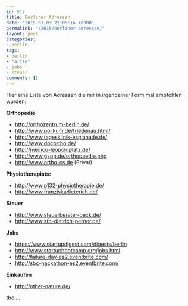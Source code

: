 ```yaml
---
id: 517
title: Berliner Adressen
date: '2015-01-03 22:05:16 +0000'
permalink: "/2015/berliner-adressen/"
layout: post
categories:
- Berlin
tags:
- berlin
- "ärzte"
- jobs
- steuer
comments: []
---
```

Hier eine Liste von Adressen die mir in irgendeiner Form mal empfohlen wurden:

**Orthopedie**

- <http://orthozentrum-berlin.de/>
- <http://www.polikum.de/friedenau.html/>
- <http://www.tagesklinik-esplanade.de/>
- <http://www.docortho.de/>
- <http://medico-leopoldplatz.de/>
- <http://www.gzpp.de/orthopaedie.php>
- <http://www.ortho-cs.de> (Privat)

**Physiotherapists:**

- <http://www.p132-physiotherapie.de/>
- <http://www.franziskadieterich.de/>

**Steuer**

- <http://www.steuerberater-beck.de/>
- <http://www.stb-dietrich-perner.de/>

**Jobs**

- <https://www.startupdigest.com/digests/berlin>
- <http://www.startupbootcamp.org/jobs.html>
- <http://failure-day-es2.eventbrite.com/>
- <http://sbc-hackathon-es2.eventbrite.com/>

**Einkaufen**

- <http://other-nature.de/>

tbc....
